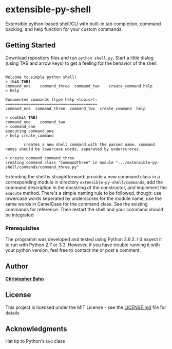 # extensible-py-shell

Extensible python-based shell/CLI with built-in tab completion, command backlog, and help function for your custom commands.

## Getting Started

Download repository files and run `python shell.py`. Start a little dialog (using TAB and arrow keys) to get a feeling for the behavior of the shell:

<pre><code>
Welcome to simple python shell!
> <b>[hit TAB]</b>
command_one    command_three  command_two    create_command help
> help

Documented commands (type help &lt;topic&gt;):
========================================
command_one  command_three  command_two  create_command  help

> com<b>[hit TAB]</b>
command_one    command_two
> command_one
executing command_one
> help create_command

        creates a new shell command with the passed name. command names should be lowercase words, separated by underscrores.

> create_command command_three
creating command class "CommandThree" in module ".../extensible-py-shell/commands/command_three.py"
</code></pre>

Extending the shell is straightforward: provide a new command class in a corresponding module in directory `extensible-py-shell/commands`, add the command description in the docstring of the constructor, and implement the `execute` method. There's a simple  naming rule to be followed, though: use lowercase words seperated by underscores for the module name, use the same words in CamelCase for the command class. See the existing commands for reference. Then restart the shell and your command should be integrated

### Prerequisites

The programm was developed and tested using Python 3.6.2. I'd expect it to run with Python 2.7 or 3.3. However, if you have trouble running it with your python version, feel free to contact me or post a comment.

## Author

[**Christopher Bahn**](mailto:bahnson@hotmail.de)

## License

This project is licensed under the MIT License - see the [LICENSE.md](LICENSE.md) file for details

## Acknowledgments

Hat tip to Python's `Cmd` class